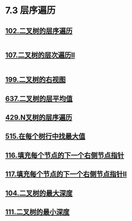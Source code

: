 # 7.3 层序遍历

## [102.二叉树的层序遍历](https://leetcode.cn/problems/binary-tree-level-order-traversal/)

```cpp

```

## [107.二叉树的层次遍历II](https://leetcode.cn/problems/binary-tree-level-order-traversal-ii/)

```cpp

```

## [199.二叉树的右视图](https://leetcode.cn/problems/binary-tree-right-side-view/)

## [637.二叉树的层平均值](https://leetcode.cn/problems/average-of-levels-in-binary-tree/)

## [429.N叉树的层序遍历](https://leetcode.cn/problems/n-ary-tree-level-order-traversal/)

## [515.在每个树行中找最大值](https://leetcode.cn/problems/find-largest-value-in-each-tree-row/)

## [116.填充每个节点的下一个右侧节点指针](https://leetcode.cn/problems/populating-next-right-pointers-in-each-node/)

## [117.填充每个节点的下一个右侧节点指针II](https://leetcode.cn/problems/populating-next-right-pointers-in-each-node-ii/)

## [104.二叉树的最大深度](https://leetcode.cn/problems/maximum-depth-of-binary-tree/)

## [111.二叉树的最小深度](https://leetcode.cn/problems/minimum-depth-of-binary-tree/)

```

```